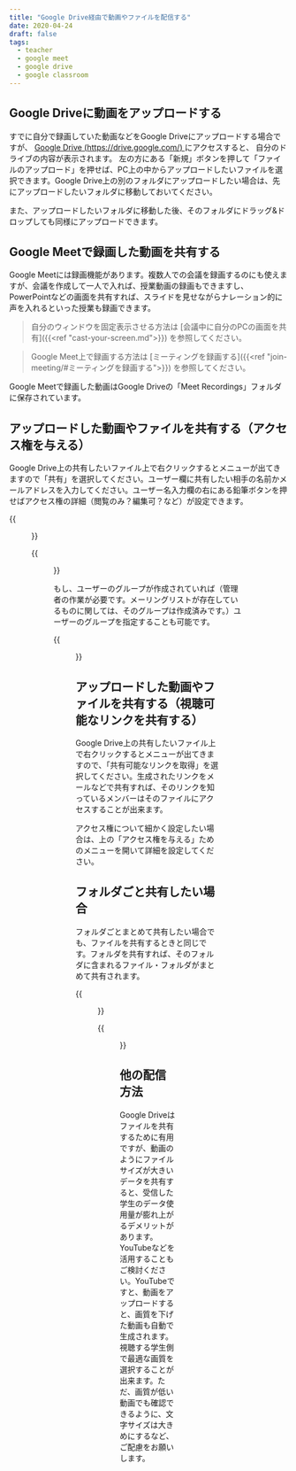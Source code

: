 ```yaml
---
title: "Google Drive経由で動画やファイルを配信する"
date: 2020-04-24
draft: false
tags: 
  - teacher
  - google meet
  - google drive
  - google classroom
---
```



## Google Driveに動画をアップロードする
すでに自分で録画していた動画などをGoogle Driveにアップロードする場合ですが、
[Google Drive (https://drive.google.com/) ](https://drive.google.com/)にアクセスすると、
自分のドライブの内容が表示されます。
左の方にある「新規」ボタンを押して「ファイルのアップロード」を押せば、PC上の中からアップロードしたいファイルを選択できます。Google Drive上の別のフォルダにアップロードしたい場合は、先にアップロードしたいフォルダに移動しておいてください。

また、アップロードしたいフォルダに移動した後、そのフォルダにドラッグ&ドロップしても同様にアップロードできます。


## Google Meetで録画した動画を共有する
Google Meetには録画機能があります。複数人での会議を録画するのにも使えますが、会議を作成して一人で入れば、授業動画の録画もできますし、PowerPointなどの画面を共有すれば、スライドを見せながらナレーション的に声を入れるといった授業も録画できます。

> 自分のウィンドウを固定表示させる方法は
> [会議中に自分のPCの画面を共有]({{<ref "cast-your-screen.md">}})
> を参照してください。

> Google Meet上で録画する方法は
> [ミーティングを録画する]({{<ref "join-meeting/#ミーティングを録画する">}})
> を参照してください。

Google Meetで録画した動画はGoogle Driveの「Meet Recordings」フォルダに保存されています。

## アップロードした動画やファイルを共有する（アクセス権を与える）
Google Drive上の共有したいファイル上で右クリックするとメニューが出てきますので「共有」を選択してください。ユーザー欄に共有したい相手の名前かメールアドレスを入力してください。ユーザー名入力欄の右にある鉛筆ボタンを押せばアクセス権の詳細（閲覧のみ？編集可？など）が設定できます。

{{<figure src="1.png" title="共有したいファイルを表示" class="center">}}

{{<figure src="2.png" title="ユーザーの所にメールアドレスを入力" class="center">}}

もし、ユーザーのグループが作成されていれば（管理者の作業が必要です。メーリングリストが存在しているものに関しては、そのグループは作成済みです。）ユーザーのグループを指定することも可能です。

{{<figure src="3.png" title="クラス単位で招待する" class="center">}}

## アップロードした動画やファイルを共有する（視聴可能なリンクを共有する）
Google Drive上の共有したいファイル上で右クリックするとメニューが出てきますので、「共有可能なリンクを取得」を選択してください。生成されたリンクをメールなどで共有すれば、そのリンクを知っているメンバーはそのファイルにアクセスすることが出来ます。

アクセス権について細かく設定したい場合は、上の「アクセス権を与える」ためのメニューを開いて詳細を設定してください。


## フォルダごと共有したい場合
フォルダごとまとめて共有したい場合でも、ファイルを共有するときと同じです。フォルダを共有すれば、そのフォルダに含まれるファイル・フォルダがまとめて共有されます。

{{<figure src="4.png" title="共有可能なリンクを取得する" class="center">}}

{{<figure src="5.png" title="生成されたリンクを共有したい相手にメールなどで伝えてください。" class="center">}}



## 他の配信方法
Google Driveはファイルを共有するために有用ですが、動画のようにファイルサイズが大きいデータを共有すると、受信した学生のデータ使用量が膨れ上がるデメリットがあります。YouTubeなどを活用することもご検討ください。YouTubeですと、動画をアップロードすると、画質を下げた動画も自動で生成されます。視聴する学生側で最適な画質を選択することが出来ます。ただ、画質が低い動画でも確認できるように、文字サイズは大きめにするなど、ご配慮をお願いします。